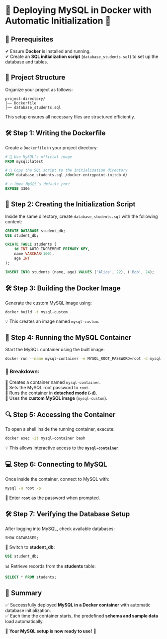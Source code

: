 # 🐬 Deploying MySQL in Docker with Automatic Initialization 🚀  

## 📌 Prerequisites  
✔ Ensure **Docker** is installed and running.  
✔ Create an **SQL initialization script** (`database_students.sql`) to set up the database and tables.  

## 📂 Project Structure  
Organize your project as follows:  

```
project-directory/
│—— Dockerfile
│—— database_students.sql
```
This setup ensures all necessary files are structured efficiently.  

## 🛠 Step 1: Writing the Dockerfile  
Create a `Dockerfile` in your project directory:  

```dockerfile
# 🏧 Use MySQL’s official image
FROM mysql:latest

# 📂 Copy the SQL script to the initialization directory
COPY database_students.sql /docker-entrypoint-initdb.d/

# 🔥 Open MySQL’s default port
EXPOSE 3306
```

## 📝 Step 2: Creating the Initialization Script  
Inside the same directory, create `database_students.sql` with the following content:  

```sql
CREATE DATABASE student_db;
USE student_db;

CREATE TABLE students (
    id INT AUTO_INCREMENT PRIMARY KEY,
    name VARCHAR(100),
    age INT
);

INSERT INTO students (name, age) VALUES ('Alice', 22), ('Bob', 24);
```

## 🛠 Step 3: Building the Docker Image  
Generate the custom MySQL image using:  

```bash
docker build -t mysql-custom .
```
💡 This creates an image named `mysql-custom`.  

## 🚀 Step 4: Running the MySQL Container  
Start the MySQL container using the built image:  

```bash
docker run --name mysql-container -e MYSQL_ROOT_PASSWORD=root -d mysql-custom
```

### 🤔 Breakdown:  
🔹 Creates a container named `mysql-container`.  
🔹 Sets the MySQL root password to `root`.  
🔹 Runs the container in **detached mode (`-d`)**.  
🔹 Uses the **custom MySQL image** (`mysql-custom`).  

## 🔍 Step 5: Accessing the Container  
To open a shell inside the running container, execute:  

```bash
docker exec -it mysql-container bash
```
💡 This allows interactive access to the **`mysql-container`**.  

## 💻 Step 6: Connecting to MySQL  
Once inside the container, connect to MySQL with:  

```bash
mysql -u root -p
```
🔑 Enter **`root`** as the password when prompted.  

## 🛠 Step 7: Verifying the Database Setup  
After logging into MySQL, check available databases:  

```sql
SHOW DATABASES;
```

🔄 Switch to **student_db**:  

```sql
USE student_db;
```

📊 Retrieve records from the **students** table:  

```sql
SELECT * FROM students;
```

## 🎉 Summary  
✅ Successfully deployed **MySQL in a Docker container** with automatic database initialization.  
✅ Each time the container starts, the predefined **schema and sample data** load automatically.  

🚀 **Your MySQL setup is now ready to use!** 🎯  

